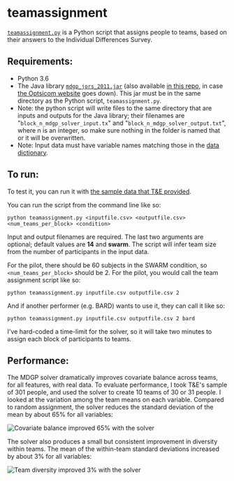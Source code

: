 # teamassignment

[`teamassignment.py`](https://github.com/lizziesilver/teamassignment/blob/master/teamassignment.py) is a Python script that assigns people to teams, based on their answers to the Individual Differences Survey. 

## Requirements:

* Python 3.6
* The Java library [`mdgp_jors_2011.jar`](http://www.optsicom.es/mdgp/mdgp_jors_2011.jar) (also available [in this repo](https://github.com/lizziesilver/teamassignment/raw/master/mdgp_jors_2011.jar), in case [the Optsicom website](http://www.optsicom.es/mdgp/) goes down). This jar must be in the same directory as the Python script, `teamassignment.py`. 
* Note: the python script will write files to the same directory that are inputs and outputs for the Java library; their filenames are "`block_n_mdgp_solver_input.tx`" and "`block_n_mdgp_solver_output.txt`", where n is an integer, so make sure nothing in the folder is named that or it will be overwritten.
* Note: Input data must have variable names matching those in the [data dictionary](https://github.com/lizziesilver/teamassignment/raw/master/CREATE_Ind.Diffs_Data.Dictionary_Final_1.11.18%20(1).xlsx). 

## To run:

To test it, you can run it with [the sample data that T&E provided](https://3.basecamp.com/3591142/buckets/5168244/uploads/851270327). 

You can run the script from the command line like so:

```python teamassignment.py <inputfile.csv> <outputfile.csv> <num_teams_per_block> <condition>```

Input and output filenames are required. The last two arguments are optional; default values are **14** and **swarm**. The script will infer team size from the number of participants in the input data.

For the pilot, there should be 60 subjects in the SWARM condition, so `<num_teams_per_block>` should be 2. For the pilot, you would call the team assignment script like so:

```python teamassignment.py inputfile.csv outputfile.csv 2```

And if another performer (e.g. BARD) wants to use it, they can call it like so: 

```python teamassignment.py inputfile.csv outputfile.csv 2 bard```

I've hard-coded a time-limit for the solver, so it will take two minutes to assign each block of participants to teams.

## Performance:

The MDGP solver dramatically improves covariate balance across teams, for all features, with real data. To evaluate performance, I took T&E's sample of 301 people, and used the solver to create 10 teams of 30 or 31 people. I looked at the variation among the team means on each variable. Compared to random assignment, the solver reduces the standard deviation of the mean by about 65% for all variables:

![Covariate balance improved 65% with the solver](img/balance.png?raw=true "Covariate balance improved 65% with the solver")

The solver also produces a small but consistent improvement in diversity within teams. The mean of the within-team standard deviations increased by about 3% for all variables:

![Team diversity improved 3% with the solver](img/diversity.png?raw=true "Team diversity improved 3% with the solver")
